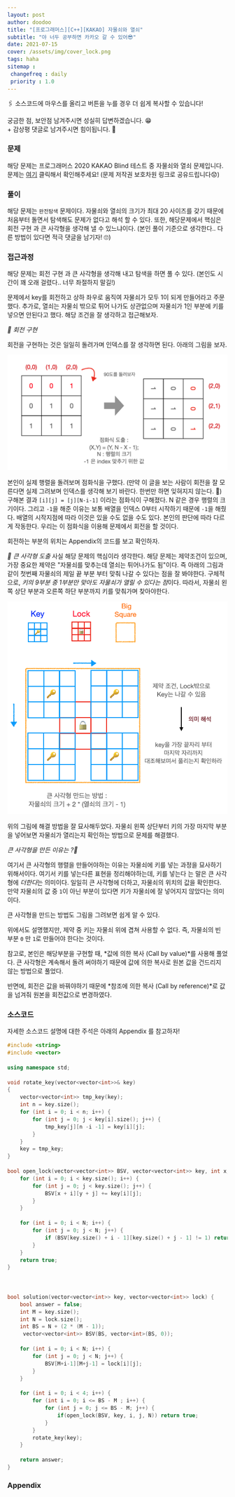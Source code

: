 ```yaml
---
layout: post
author: doodoo
title: "[프로그래머스][C++][KAKAO] 자물쇠와 열쇠"
subtitle: "야 너두 공부하면 카카오 갈 수 있어😎"
date: 2021-07-15
cover: /assets/img/cover_lock.png
tags: haha
sitemap :
 changefreq : daily
 priority : 1.0
---
```

🖇 소스코드에 마우스를 올리고  버튼을 누를 경우 더 쉽게 복사할 수 있습니다!

궁금한 점, 보안점 남겨주시면 성실히 답변하겠습니다. 😁 <br>
\+ 감상평 댓글로 남겨주시면 힘이됩니다. 🙇

### 문제
해당 문제는 프로그래머스 2020 KAKAO Blind 테스트 중 자물쇠와 열쇠 문제입니다.<br>
문제는 [여기](https://programmers.co.kr/learn/courses/30/lessons/60059) 클릭해서 확인해주세요! (문제 저작권 보호차원 링크로 공유드립니다😟)

### 풀이
해당 문제는 `완전탐색` 문제이다. 자물쇠와 열쇠의 크기가 최대 20 사이즈를 갖기
때문에 처음부터 돌면서 탐색해도 문제가 없다고 해석 할 수 있다. 또한,
	해당문제에서 핵심은 <span class="tip">회전 구현</span> 과 <span class="tip">큰 사각형</span>을 생각해 낼 수 있느냐이다.
(본인 풀이 기준으로 생각한다.. 다른 방법이 있다면 적극 댓글을 남기자! 🙄)

### 접근과정
해당 문제는 <span class="tip">회전 구현</span> 과 <span class="tip">큰 사각형</span>을 생각해 내고 탐색을 하면 풀 수 있다.
(본인도 시간이 꽤 오래 걸렸다.. 너무 좌절하지 말길!)

문제에서 key를 회전하고 상하 좌우로 움직여 자물쇠가 모두 1이 되게 만들어라고
주문했다. 추가로, 열쇠는 자물쇠 밖으로 튀어 나가도 상관없으며 자물쇠가 1인
부분에 키를 넣으면 안된다고 했다. 해당 조건을 잘 생각하고 접근해보자.

*🌱 회전 구현*

회전을 구현하는 것은 일일히 돌려가며 인덱스를 잘 생각하면 된다. 아래의 그림을
보자.

![rotation](/assets/img/rotation.png)

본인이 실제 행렬을 돌려보며 점화식을 구했다. (만약 이 글을 보는 사람이 회전을
		잘 모른다면 실제 그려보며 인덱스를 생각해 보기 바란다. 한번만 하면 잊혀지지
		않는다. 👀) 구해본 결과 `[i][j] = [j][N-i-1]` 이라는 점화식이 구해졌다. N
같은 경우 행렬의 크기이다. 그리고 `-1`을 해준 이유는 보통 배열을 인덱스 0부터
시작하기 때문에 `-1`을 해줬다. 배열의 시작지점에 따라 이것은 있을 수도 없을 수도
있다. 본인의 판단에 따라 다르게 작동한다. 우리는 이 점화식을 이용해 문제에서
회전을 할 것이다.

회전하는 부분의 위치는 Appendix의 코드를 보고 확인하자.

*🌱 큰 사각형 도출*
사실 해당 문제의 핵심이라 생각한다. 해당 문제는 제약조건이 있으며, 가장 중요한
제약은 "자물쇠를 맞추는데 열쇠는 튀어나가도 됨"이다. 즉 아래의 그림과 같이
첫번째 자물쇠의 제일 끝 부분 부터 맞춰 나갈 수 있다는 점을 잘 봐야한다.
구체적으로, *키의
9부분 중 1부분만 맞아도 자물쇠가 열릴 수 있다는 점*이다. 따라서, 자물쇠 왼쪽
상단 부분과 오른쪽 하단 부분까지 키를 맞춰가며 찾아야한다.

![big square](/assets/img/BigSquare.png)

위의 그림에 해결 방법을 잘 묘사해두었다. 자물쇠 왼쪽 상단부터 키의 가장 마지막
부분을 넣어보면 자물쇠가 열리는지 확인하는 방법으로 문제를 해결했다.

*큰 사각형을 만든 이유는 ?🤔*

여기서 큰 사각형의 행렬을 만들어야하는 이유는 자물쇠에 키를 넣는 과정을 묘사하기 위해서이다. 여기서 키를 넣는다른 표현을 정리해야하는데, 키를 넣는다 는 말은 큰 사각형에 *더한다*는 의미이다. 일일히 큰 사각형에 더하고, 자물쇠의 위치의 값을 확인한다. 만약 자물쇠의 값 중 `1`이 아닌 부분이 있다면 키가 자물쇠에 잘 넣어지지 않았다는 의미이다.

큰 사각형을 만드는 방법도 그림을 그려보면 쉽게 알 수 있다.

위에서도 설명했지만, 제약 중 키는 자물쇠 위에 겹쳐 사용할 수 없다. 즉, 자물쇠의
빈 부분 `0` 만 `1`로 만들어야 한다는 것이다.

참고로, 본인은 해당부분을 구현할 때, *값에 의한 복사 (Call by value)*를 사용해
풀었다. 큰 사각형은 계속해서 돌려 써야하기 때문에 값에 의한 복사로 원본 값을
건드리지 않는 방법으로 풀었다.

반면에, 회전은 값을 바꿔야하기 때문에 *참조에 의한 복사 (Call by reference)*로
값을 넘겨줘 원본을 회전값으로 변경하였다.

### 소스코드
자세한 소스코드 설명에 대한 주석은 아래의 Appendix 를 참고하자!
```cpp
#include <string>
#include <vector>

using namespace std;

void rotate_key(vector<vector<int>>& key)
{
    vector<vector<int>> tmp_key(key);
    int n = key.size();
    for (int i = 0; i < n; i++) {
        for (int j = 0; j < key[i].size(); j++) {
            tmp_key[j][n -i -1] = key[i][j];
        }
    }
    key = tmp_key;
}

bool open_lock(vector<vector<int>> BSV, vector<vector<int>> key, int x, int y, int N) {
    for (int i = 0; i < key.size(); i++) {
        for (int j = 0; j < key.size(); j++) {
            BSV[x + i][y + j] += key[i][j];
        }
    }

    for (int i = 0; i < N; i++) {
        for (int j = 0; j < N; j++) {
            if (BSV[key.size() + i - 1][key.size() + j - 1] != 1) return false;
        }
    }
    return true;
}



bool solution(vector<vector<int>> key, vector<vector<int>> lock) {
    bool answer = false;
    int M = key.size();
    int N = lock.size();
    int BS = N + (2 * (M - 1));
     vector<vector<int>> BSV(BS, vector<int>(BS, 0));

    for (int i = 0; i < N; i++) {
        for (int j = 0; j < N; j++) {
            BSV[M+i-1][M+j-1] = lock[i][j];
        }
    }

    for (int i = 0; i < 4; i++) {
        for (int i = 0; i <= BS - M ; i++) {
            for (int j = 0; j <= BS - M; j++) {
                if(open_lock(BSV, key, i, j, N)) return true;
            }
        }
        rotate_key(key);
    }

    return answer;
}
```

### Appendix

